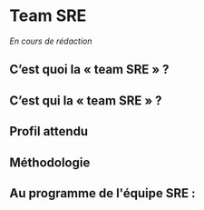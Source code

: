 # Team SRE

_En cours de rédaction_

## C’est quoi la « team SRE » ?

## C’est qui la « team SRE » ?

## Profil attendu

## Méthodologie

## Au programme de l'équipe SRE : 
